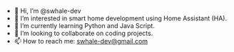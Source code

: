 - 👋 Hi, I’m @swhale-dev
- 👀 I’m interested in smart home development using Home Assistant (HA).
- 🌱 I’m currently learning Python and Java Script.
- 💞️ I’m looking to collaborate on coding projects.
- 📫 How to reach me:  swhale-dev@gmail.com

<!---
swhale-dev/swhale-dev is a ✨ special ✨ repository because its `README.md` (this file) appears on your GitHub profile.
You can click the Preview link to take a look at your changes.
--->
